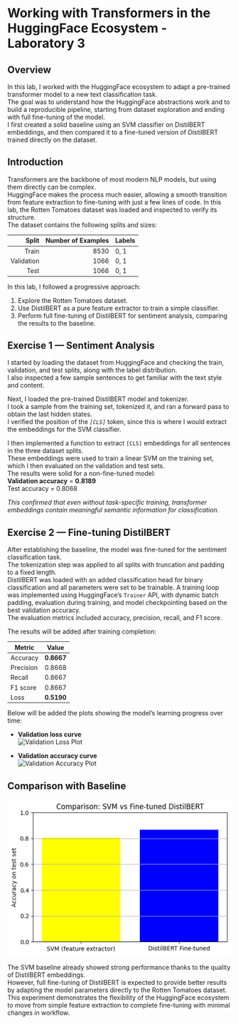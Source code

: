 # **Working with Transformers in the HuggingFace Ecosystem - Laboratory 3**

## **Overview**

In this lab, I worked with the HuggingFace ecosystem to adapt a pre-trained transformer model to a new text classification task.  
The goal was to understand how the HuggingFace abstractions work and to build a reproducible pipeline, starting from dataset exploration and ending with full fine-tuning of the model.  
I first created a solid baseline using an SVM classifier on DistilBERT embeddings, and then compared it to a fine-tuned version of DistilBERT trained directly on the dataset.

## **Introduction**

Transformers are the backbone of most modern NLP models, but using them directly can be complex.  
HuggingFace makes the process much easier, allowing a smooth transition from feature extraction to fine-tuning with just a few lines of code. 
In this lab, the Rotten Tomatoes dataset was loaded and inspected to verify its structure.  
The dataset contains the following splits and sizes:

| Split       | Number of Examples | Labels       |
|------------:|-----------------:|-------------|
| Train       | 8530             | 0, 1        |
| Validation  | 1066             | 0, 1        |
| Test        | 1066             | 0, 1        | 

In this lab, I followed a progressive approach:  
1. Explore the Rotten Tomatoes dataset.  
2. Use DistilBERT as a pure feature extractor to train a simple classifier.  
3. Perform full fine-tuning of DistilBERT for sentiment analysis, comparing the results to the baseline.

## **Exercise 1 — Sentiment Analysis**

I started by loading the dataset from HuggingFace and checking the train, validation, and test splits, along with the label distribution.  
I also inspected a few sample sentences to get familiar with the text style and content.

Next, I loaded the pre-trained DistilBERT model and tokenizer.  
I took a sample from the training set, tokenized it, and ran a forward pass to obtain the last hidden states.  
I verified the position of the *`[CLS]`* token, since this is where I would extract the embeddings for the SVM classifier.

I then implemented a function to extract `[CLS]` embeddings for all sentences in the three dataset splits.  
These embeddings were used to train a linear SVM on the training set, which I then evaluated on the validation and test sets.  
The results were solid for a non-fine-tuned model:  
**Validation accuracy** = **0.8189**  
Test accuracy = 0.8068

*This confirmed that even without task-specific training, transformer embeddings contain meaningful semantic information for classification.*

## **Exercise 2 — Fine-tuning DistilBERT**

After establishing the baseline, the model was fine-tuned for the sentiment classification task.  
The tokenization step was applied to all splits with truncation and padding to a fixed length.  
DistilBERT was loaded with an added classification head for binary classification and all parameters were set to be trainable.
A training loop was implemented using HuggingFace’s `Trainer` API, with dynamic batch padding, evaluation during training, and model checkpointing based on the best validation accuracy.  
The evaluation metrics included accuracy, precision, recall, and F1 score.

The results will be added after training completion:

| Metric            | Value |
|-------------------|-------|
| Accuracy | **0.8667**|
| Precision           | 0.8668 |
| Recall              |0.8667 |
| F1 score            |0.8667|
| Loss            | **0.5190** |


Below will be added the plots showing the model’s learning progress over time:

- **Validation loss curve**  
  ![Validation Loss Plot](path_to_val_loss_image.png)

- **Validation accuracy curve**  
  ![Validation Accuracy Plot](path_to_val_accuracy_image.png)

## Comparison with Baseline
![](images/Svm_Modelft_comparison.png)

The SVM baseline already showed strong performance thanks to the quality of DistilBERT embeddings.  
However, full fine-tuning of DistilBERT is expected to provide better results by adapting the model parameters directly to the Rotten Tomatoes dataset.  
This experiment demonstrates the flexibility of the HuggingFace ecosystem to move from simple feature extraction to complete fine-tuning with minimal changes in workflow.